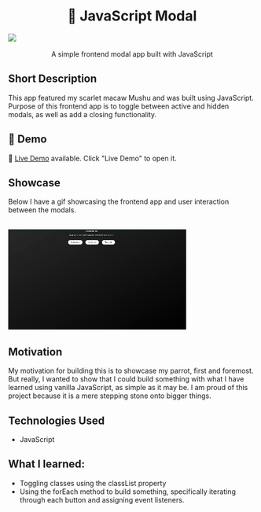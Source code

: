 <h1 align="center"> 🦜 JavaScript Modal </h1>

![](/src/Resources/image/preview1.png)
<p align="center">
  A simple frontend modal app built with JavaScript
</p>

## Short Description
This app featured my scarlet macaw Mushu and was built using JavaScript. Purpose of this frontend app is to toggle between active and hidden modals, as well as add a closing functionality. 

## 🔴 Demo
🧪 [Live Demo](https://mushu-modal.netlify.app/) available. Click "Live Demo" to open it.

## Showcase
Below I have a gif showcasing the frontend app and user interaction between the modals.<br /> <br />

![](/img/Mushu-modal%20gif.gif)

## Motivation
My motivation for building this is to showcase my parrot, first and foremost. But really, I wanted to show that I could build something with what I have learned using vanilla JavaScript, as simple as it may be. I am proud of this project because it is a mere stepping stone onto bigger things.

<!-- ## Features
- Expressive, responsive and clear UI/UX
- Extensive unit and integration tests to ensure intentional behaviour
- Search any game you want
- Filters to sort after genres and ratings
- Like & Wishlist feature to track your personal wishlist
- Smooth Animations with Framer Motion
- Quick Navigation to view all parts of the project without having to click through it -->

## Technologies Used
- JavaScript 

## What I learned:
- Toggling classes using the classList property
- Using the forEach method to build something, specifically iterating through each button and assigning event listeners.

<!-- ## Credits -->


